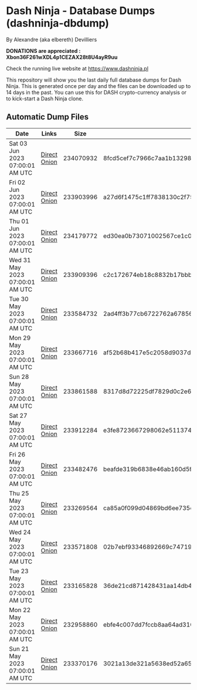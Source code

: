 # Dash Ninja - Database Dumps (dashninja-dbdump)
By Alexandre (aka elbereth) Devilliers

**DONATIONS are appreciated : Xbon36F261wXDL4p1CEZAX28t8U4ayR9uu**

Check the running live website at https://www.dashninja.pl

This repository will show you the last daily full database dumps for Dash Ninja. This is generated once per day and the files can be downloaded up to 14 days in the past.
You can use this for DASH crypto-currency analysis or to kick-start a Dash Ninja clone.


## Automatic Dump Files
| Date | Links | Size | SHA256 |
|--|--|--|--|
| Sat 03 Jun 2023 07:00:01 AM UTC | [Direct](https://oshi.at/otbP) [Onion](http://5ety7tpkim5me6eszuwcje7bmy25pbtrjtue7zkqqgziljwqy3rrikqd.onion/otbP) | 234070932 | 8fcd5cef7c7966c7aa1b132980c3c0b96ae38c0c1b1c3e3cf395515e85c63f7b | 
| Fri 02 Jun 2023 07:00:01 AM UTC | [Direct](https://oshi.at/XLLy) [Onion](http://5ety7tpkim5me6eszuwcje7bmy25pbtrjtue7zkqqgziljwqy3rrikqd.onion/XLLy) | 233903996 | a27d6f1475c1ff7838130c2f758d6454b5b26922a137ca070a05d4313726cd45 | 
| Thu 01 Jun 2023 07:00:01 AM UTC | [Direct](DBI) [Onion](DBI) | 234179772 | ed30ea0b73071002567ce1c0d4ab881c761dd4441f443c9821ca05215c7be5dd | 
| Wed 31 May 2023 07:00:01 AM UTC | [Direct](https://oshi.at/WkjA) [Onion](http://5ety7tpkim5me6eszuwcje7bmy25pbtrjtue7zkqqgziljwqy3rrikqd.onion/WkjA) | 233909396 | c2c172674eb18c8832b17bbbb6257e1dcbc2d4a102b30e32893e565f3ba6e66f | 
| Tue 30 May 2023 07:00:01 AM UTC | [Direct](https://oshi.at/NqEq) [Onion](http://5ety7tpkim5me6eszuwcje7bmy25pbtrjtue7zkqqgziljwqy3rrikqd.onion/NqEq) | 233584732 | 2ad4ff3b77cb6722762a6785621e5778b1cf3502260f1759d673085ec492123e | 
| Mon 29 May 2023 07:00:01 AM UTC | [Direct](https://oshi.at/fcZt) [Onion](http://5ety7tpkim5me6eszuwcje7bmy25pbtrjtue7zkqqgziljwqy3rrikqd.onion/fcZt) | 233667716 | af52b68b417e5c2058d9037d0f534b9b509affa59594c2fcdd026de1bdf428fc | 
| Sun 28 May 2023 07:00:01 AM UTC | [Direct](https://oshi.at/hQPi) [Onion](http://5ety7tpkim5me6eszuwcje7bmy25pbtrjtue7zkqqgziljwqy3rrikqd.onion/hQPi) | 233861588 | 8317d8d72225df7829d0c2e61cea967a2e1756773041fb7b8919814e90165af3 | 
| Sat 27 May 2023 07:00:01 AM UTC | [Direct](https://oshi.at/Ajxg) [Onion](http://5ety7tpkim5me6eszuwcje7bmy25pbtrjtue7zkqqgziljwqy3rrikqd.onion/Ajxg) | 233912284 | e3fe8723667298062e5113744728d8a9cd9fd399af2bd09db5febfd9a7345f08 | 
| Fri 26 May 2023 07:00:01 AM UTC | [Direct](https://oshi.at/CQTQ) [Onion](http://5ety7tpkim5me6eszuwcje7bmy25pbtrjtue7zkqqgziljwqy3rrikqd.onion/CQTQ) | 233482476 | beafde319b6838e46ab160d5fd4b68ba4ebf012b976cf83007457ad073085e0b | 
| Thu 25 May 2023 07:00:01 AM UTC | [Direct](https://oshi.at/cEez) [Onion](http://5ety7tpkim5me6eszuwcje7bmy25pbtrjtue7zkqqgziljwqy3rrikqd.onion/cEez) | 233269564 | ca85a0f099d04869bd6ee735e9b5a6593552b84f0922593686fc06760e214783 | 
| Wed 24 May 2023 07:00:01 AM UTC | [Direct](https://oshi.at/tgZH) [Onion](http://5ety7tpkim5me6eszuwcje7bmy25pbtrjtue7zkqqgziljwqy3rrikqd.onion/tgZH) | 233571808 | 02b7ebf93346892669c747199c88b91c205d510d24ae39a1302152d2b0ea5b9b | 
| Tue 23 May 2023 07:00:01 AM UTC | [Direct](https://oshi.at/ziUw) [Onion](http://5ety7tpkim5me6eszuwcje7bmy25pbtrjtue7zkqqgziljwqy3rrikqd.onion/ziUw) | 233165828 | 36de21cd871428431aa14db4aa69e3324de9dfb954fa85be7247edf7c925a9fa | 
| Mon 22 May 2023 07:00:01 AM UTC | [Direct](https://oshi.at/abDH) [Onion](http://5ety7tpkim5me6eszuwcje7bmy25pbtrjtue7zkqqgziljwqy3rrikqd.onion/abDH) | 232958860 | ebfe4c007dd7fccb8aa64ad310cc48880b6d95f49ee39253fbb595933746e7df | 
| Sun 21 May 2023 07:00:01 AM UTC | [Direct](https://oshi.at/KMwn) [Onion](http://5ety7tpkim5me6eszuwcje7bmy25pbtrjtue7zkqqgziljwqy3rrikqd.onion/KMwn) | 233370176 | 3021a13de321a5638ed52a654139a22cbd8058a2c71786cd4df42dfc22ee47e0 | 
